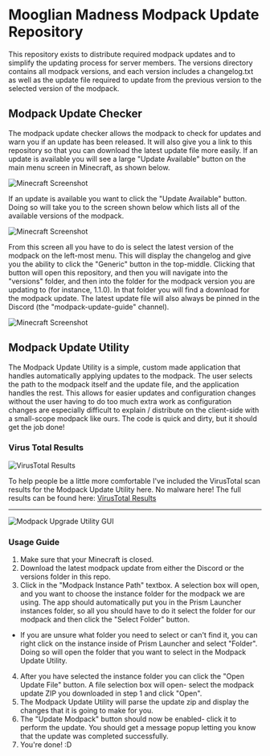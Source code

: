 # Mooglian Madness Modpack Update Repository

This repository exists to distribute required modpack updates and to simplify the updating process for server members. The versions directory contains all modpack versions, and each version includes a changelog.txt as well as the update file required to update from the previous version to the selected version of the modpack.

## Modpack Update Checker

The modpack update checker allows the modpack to check for updates and warn you if an update has been released. It will also give you a link to this repository so that you can download the latest update file more easily. If an update is available you will see a large "Update Available" button on the main menu screen in Minecraft, as shown below.

![Minecraft Screenshot](https://i.ibb.co/nr5CCjx/Update-Avail-1.png)

If an update is available you want to click the "Update Available" button. Doing so will take you to the screen shown below which lists all of the available versions of the modpack.

![Minecraft Screenshot](https://i.ibb.co/hmD9HQ8/Update-Avail-2.png)

From this screen all you have to do is select the latest version of the modpack on the left-most menu. This will display the changelog and give you the ability to click the "Generic" button in the top-middle. Clicking that button will open this repository, and then you will navigate into the "versions" folder, and then into the folder for the modpack version you are updating to (for instance, 1.1.0). In  that folder you will find a download for the modpack update. The latest update file will also always be pinned in the Discord (the "modpack-update-guide" channel).

![Minecraft Screenshot](https://i.ibb.co/JK567gz/Update-Avail-3.png)
## Modpack Update Utility

The Modpack Update Utility is a simple, custom made application that handles automatically applying updates to the modpack. The user selects the path to the modpack itself and the update file, and the application handles the rest. This allows for easier updates and configuration changes without the user having to do too much extra work as configuration changes are especially difficult to explain / distribute on the client-side with a small-scope modpack like ours. The code is quick and dirty, but it should get the job done!

### Virus Total Results
![VirusTotal Results](https://i.ibb.co/km2jVwR/Virus-Total-Results.png)

To help people be a little more comfortable I've included the VirusTotal scan results for the Modpack Update Utility here. No malware here! The full results can be found here: [VirusTotal Results](https://www.virustotal.com/gui/file/9ce7b401d24d7b0c5095f078e57a5424beace3a94600d2dea1a4a8595f20d669)

---  
  
![Modpack Upgrade Utility GUI](https://i.ibb.co/gFSpNZG/Modpack-Update-Utility-Populated.png)

### Usage Guide
1. Make sure that your Minecraft is closed.
2. Download the latest modpack update from either the Discord or the versions folder in this repo.
3. Click in the "Modpack Instance Path" textbox. A selection box will open, and you want to choose the instance folder for the modpack we are using. The app should automatically put you in the Prism Launcher instances folder, so all you should have to do it select the folder for our modpack and then click the "Select Folder" button.
 - If you are unsure what folder you need to select or can't find it, you can right click on the instance inside of Prism Launcher and select "Folder". Doing so will open the folder that you want to select in the Modpack Update Utility.
4. After you have selected the instance folder you can click the "Open Update File" button. A file selection box will open- select the modpack update ZIP you downloaded in step 1 and click "Open".
5. The Modpack Update Utility will parse the update zip and display the changes that it is going to make for you.
6. The "Update Modpack" button should now be enabled- click it to perform the update. You should get a message popup letting you know that the update was completed successfully.
7. You're done! :D
